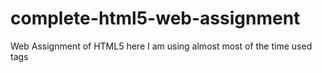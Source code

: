 # complete-html5-web-assignment
Web Assignment of HTML5 here I am using almost most of the time used tags
